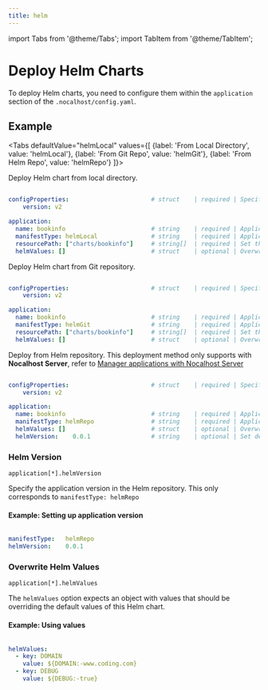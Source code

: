 ```yaml
---
title: helm
---
```


import Tabs from '@theme/Tabs';
import TabItem from '@theme/TabItem';

# Deploy Helm Charts

To deploy Helm charts, you need to configure them within the `application` section of the `.nocalhost/config.yaml`.

## Example

<Tabs
  defaultValue="helmLocal"
  values={[
    {label: 'From Local Directory', value: 'helmLocal'},
 {label: 'From Git Repo', value: 'helmGit'},
 {label: 'From Helm Repo', value: 'helmRepo'}
 ]}>
<TabItem value="helmLocal">

Deploy Helm chart from local directory.

```yaml

configProperties:                       # struct    | required | Specify config properties
    version: v2 

application:
  name: bookinfo                        # string    | required | Application name
  manifestType: helmLocal               # string    | required | Application k8s manifest type
  resourcePath: ["charts/bookinfo"]     # string[]  | required | Set the application resource path
  helmValues: []                        # struct    | optional | Overwrite helm values.yaml

```

</TabItem>

<TabItem value="helmGit">

Deploy Helm chart from Git repository.

```yaml

configProperties:                       # struct    | required | Specify config properties
    version: v2 

application:
  name: bookinfo                        # string    | required | Application name                 
  manifestType: helmGit                 # string    | required | Application k8s manifest type                           
  resourcePath: ["charts/bookinfo"]     # string[]  | required | Set the application resource path
  helmValues: []                        # struct    | optional | Overwrite helm values.yaml      

```
</TabItem>


<TabItem value="helmRepo">

Deploy from Helm repository. This deployment method only supports with **Nocalhost Server**, refer to [Manager applications with Nocalhost Server](../server/manage-app)

```yaml

configProperties:                       # struct    | required | Specify config properties
    version: v2 

application:
  name: bookinfo                        # string    | required | Application name
  manifestType: helmRepo                # string    | required | Application k8s manifest type
  helmValues: []                        # struct    | optional | Overwrite helm values.yaml
  helmVersion:    0.0.1                 # string    | optional | Set default application version

```

</TabItem>
</Tabs>

### Helm Version

`application[*].helmVersion`

Specify the application version in the Helm repository. This only corresponds to `manifestType: helmRepo`

#### Example: Setting up application version

```yaml

manifestType:   helmRepo
helmVersion:    0.0.1       

```

### Overwrite Helm Values

`application[*].helmValues`

The `helmValues` option expects an object with values that should be overriding the default values of this Helm chart.

#### Example: Using values

```yaml

helmValues:
  - key: DOMAIN
    value: ${DOMAIN:-www.coding.com}
  - key: DEBUG
    value: ${DEBUG:-true}

```